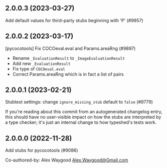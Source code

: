 ## 2.0.0.3 (2023-03-27)

Add default values for third-party stubs beginning with 'P' (#9957)

## 2.0.0.2 (2023-03-17)

[pycocotools] Fix COCOeval.eval and Params.areaRng (#9897)

* Rename `_EvaluationResult` to `_ImageEvaluationResult`
* Add new `_EvaluationResult`
* Fix type of `COCOeval.eval`
* Correct Params.areaRng which is in fact a list of pairs

## 2.0.0.1 (2023-02-21)

Stubtest settings: change `ignore_missing_stub` default to `false` (#9779)

If you're reading about this commit from an autogenerated changelog entry, this should have no user-visible impact on how the stubs are interpreted by a type checker; it's just an internal change to how typeshed's tests work.

## 2.0.0.0 (2022-11-28)

Add stubs for pycocotools (#9086)

Co-authored-by: Alex Waygood <Alex.Waygood@Gmail.com>

